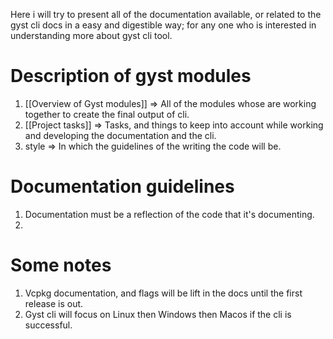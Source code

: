 Here i will try to present all of the documentation available, or related to the gyst cli docs in a easy and digestible way; for any one who is interested in understanding more about gyst cli tool.
# Description of gyst modules 
1. [[Overview of Gyst modules]] => All of the modules whose are working together to create the final output of cli.
2. [[Project tasks]] => Tasks, and things to keep into account while working and developing the documentation and the cli.
3. style => In which the guidelines of the writing the code will be.
# Documentation guidelines
1. Documentation must be a reflection of the code that it's documenting.
2. 
# Some notes
1. Vcpkg documentation, and flags will be lift in the docs until the first release is out. 
2. Gyst cli will focus on Linux then Windows then Macos if the cli is successful.